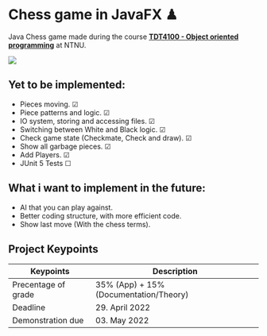 # Chess game in JavaFX ♟

Java Chess game made during the course **[TDT4100 - Object oriented programming](https://www.ntnu.no/studier/emner/TDT4100#tab=omEmnet)** at NTNU.

![](https://i.pinimg.com/originals/5e/45/c3/5e45c3f6445fba750c3b4776c7a298fb.gif)

## Yet to be implemented:

- Pieces moving. ☑
- Piece patterns and logic. ☑
- IO system, storing and accessing files. ☑
- Switching between White and Black logic. ☑
- Check game state (Checkmate, Check and draw). ☑
- Show all garbage pieces. ☑
- Add Players. ☑
- JUnit 5 Tests ☐



## What i want to implement in the future:
- AI that you can play against.
- Better coding structure, with more efficient code.
- Show last move (With the chess terms).

## Project Keypoints

| Keypoints                                | Description                             |
| ---------------------------------------- | --------------------------------------- |
| Precentage of grade                      | 35% (App) + 15% (Documentation/Theory)  |
| Deadline                                 | 29. April 2022                          |
| Demonstration due                        | 03. May 2022                            |


